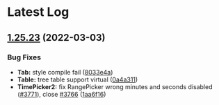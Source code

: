 # Latest Log 

## [1.25.23](https://github.com/alibaba-fusion/next/compare/1.25.22...1.25.23) (2022-03-03)


### Bug Fixes

* **Tab:** style compile fail ([8033e4a](https://github.com/alibaba-fusion/next/commit/8033e4a))
* **Table:** tree table support virtual ([0a4a311](https://github.com/alibaba-fusion/next/commit/0a4a311))
* **TimePicker2:** fix RangePicker wrong minutes and seconds disabled ([#3771](https://github.com/alibaba-fusion/next/issues/3771)), close [#3766](https://github.com/alibaba-fusion/next/issues/3766) ([1aa6f16](https://github.com/alibaba-fusion/next/commit/1aa6f16))


